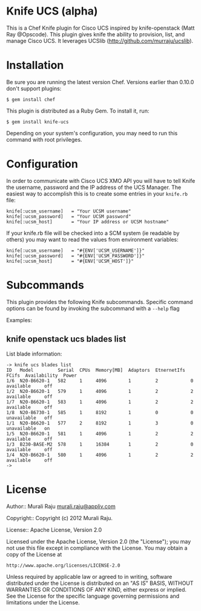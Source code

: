 Knife UCS (alpha)
===============

This is a Chef Knife plugin for Cisco UCS inspired by knife-openstack (Matt Ray @Opscode). This plugin gives knife the ability to provision, list, and manage Cisco UCS. It leverages UCSlib (http://github.com/murraju/ucslib). 

# Installation #

Be sure you are running the latest version Chef. Versions earlier than 0.10.0 don't support plugins:

    $ gem install chef

This plugin is distributed as a Ruby Gem. To install it, run:

    $ gem install knife-ucs

Depending on your system's configuration, you may need to run this command with root privileges.

# Configuration #

In order to communicate with Cisco UCS XMO API you will have to tell Knife the username, password and the IP address of the UCS Manager. The easiest way to accomplish this is to create some entries in your `knife.rb` file:

    knife[:ucsm_username]   = "Your UCSM username"
    knife[:ucsm_password] 	= "Your UCSM password"
    knife[:ucsm_host]       = "Your IP address or UCSM hostname"

If your knife.rb file will be checked into a SCM system (ie readable by others) you may want to read the values from environment variables:

	knife[:ucsm_username]   = "#{ENV['UCSM_USERNAME']}"
    knife[:ucsm_password] 	= "#{ENV['UCSM_PASSWORD']}"
    knife[:ucsm_host]       = "#{ENV['UCSM_HOST']}"



# Subcommands #

This plugin provides the following Knife subcommands. Specific command options can be found by invoking the subcommand with a `--help` flag

Examples:

knife openstack ucs blades list
-----------------------------

List blade information:

	-> knife ucs blades list
	ID   Model         Serial  CPUs  Memory[MB]  Adaptors  EtnernetIfs  FCifs  Availability  Power
	1/6  N20-B6620-1   582     1     4096        1         2            0      available     off  
	1/2  N20-B6620-1   579     1     4096        1         2            2      available     off  
	1/7  N20-B6620-1   583     1     4096        1         2            2      available     off  
	1/8  N20-B6730-1   585     1     8192        1         0            0      unavailable   off  
	1/1  N20-B6620-1   577     2     8192        1         3            0      unavailable   on   
	1/5  N20-B6620-1   581     1     4096        1         2            2      available     off  
	1/3  B230-BASE-M2  578     1     16384       1         2            0      available     off  
	1/4  N20-B6620-1   580     1     4096        1         2            2      available     off  
	->



# License #

Author:: Murali Raju <murali.raju@appliv.com>

Copyright:: Copyright (c) 2012 Murali Raju.

License:: Apache License, Version 2.0

Licensed under the Apache License, Version 2.0 (the "License");
you may not use this file except in compliance with the License.
You may obtain a copy of the License at

    http://www.apache.org/licenses/LICENSE-2.0

Unless required by applicable law or agreed to in writing, software
distributed under the License is distributed on an "AS IS" BASIS,
WITHOUT WARRANTIES OR CONDITIONS OF ANY KIND, either express or implied.
See the License for the specific language governing permissions and
limitations under the License.
